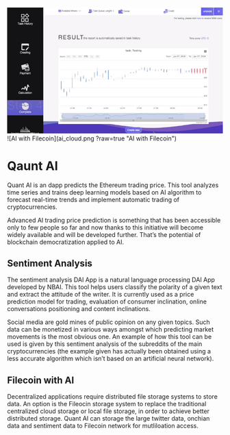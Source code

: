 
![Qaunt AI](quant-ai2.png?raw=true "Qaunt AI")
![AI with Filecoin](ai_cloud.png ?raw=true "AI with Filecoin")

# Qaunt AI
Quant AI is an dapp predicts the Ethereum trading price. This tool analyzes time series and trains deep learning models based on AI algorithm to forecast real-time trends and implement automatic trading of cryptocurrencies.

Advanced AI trading price prediction is something that has been accessible only to few people so far and now thanks to this initiative will become widely available and will be developed further. That’s the potential of blockchain democratization applied to AI.

## Sentiment Analysis

The sentiment analysis DAI App is a natural language processing DAI App developed by NBAI. This tool helps users classify the polarity of a given text and extract the attitude of the writer. It is currently used as a price prediction model for trading, evaluation of consumer inclination, online conversations positioning and content inclinations.

Social media are gold mines of public opinion on any given topics. Such data can be monetized in various ways amongst which predicting market movements is the most obvious one. An example of how this tool can be used is given by this sentiment analysis of the subreddits of the main cryptocurrencies (the example given has actually been obtained using a less accurate algorithm which isn’t based on an artificial neural network).

## Filecoin with AI
Decentralized  applications  require  distributed  file  storage  systems  to  store  data. An  option  is the  Fileocin  storage  system  to  replace  the  traditional  centralized  cloud storage or local file storage, in order to achieve better distributed storage. Quant AI can storage the large twitter data, onchian data and sentiment data to Filecoin network for mutliloation access.
